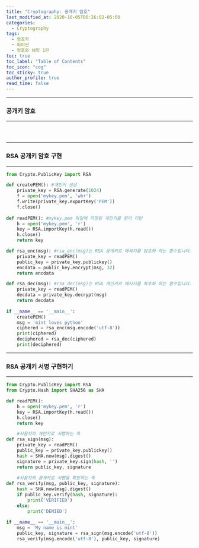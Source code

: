 ```yaml
---
title: "Cryptography: 공개키 암호"
last_modified_at: 2020-10-05T00:26:02-05:00
categories:
  - Cryptography
tags:
  - 암호학
  - 파이썬
  - 암호와 해킹 1판
toc: true 
toc_label: "Table of Contents"
toc_icon: "cog"
toc_sticky: true 
author_profile: true 
read_time: false 
---
```


---
### 공개키 암호
---

<figure class="align-center">
  <img src="{{ site.url }}{{ site.baseurl }}/assets/images/내부보안/Crypto5.JPG" alt="">
  <figcaption></figcaption>
</figure>

<figure class="align-center">
  <img src="{{ site.url }}{{ site.baseurl }}/assets/images/내부보안/Crypto6.JPG" alt="">
  <figcaption></figcaption>
</figure>

<figure class="align-center">
  <img src="{{ site.url }}{{ site.baseurl }}/assets/images/내부보안/Crypto7.JPG" alt="">
  <figcaption></figcaption>
</figure>

---
### RSA 공개키 암호 구현
---

```python
from Crypto.PublicKey import RSA

def createPEM(): #개인키 생성
    private_key = RSA.generate(1024)
    f = open('mykey.pem', 'wb+')
    f.write(private_key.exportKey('PEM'))
    f.close()
    
def readPEM(): #mykey.pem 파일에 저장된 개인키를 읽어 리턴
    h = open('mykey.pem', 'r')
    key = RSA.importKey(h.read())
    h.close()
    return key

def rsa_enc(msg): #rsa_enc(msg)는 RSA 공개키로 메세지를 암호화 하는 함수입니다.
    private_key = readPEM()
    public_key = private_key.publickey()
    encdata = public_key.encrypt(msg, 32)
    return encdata

def rsa_dec(msg): #rsa_dec(msg)는 RSA 개인키로 메시지를 복호화 하는 함수입니다.
    private_key = readPEM()
    decdata = private_key.decrypt(msg)
    return decdata
    
if __name__ == '__main__':
    createPEM()
    msg = 'mint loves python'
    ciphered = rsa_enc(msg.encode('utf-8'))
    print(ciphered)
    deciphered = rsa_dec(ciphered)
    print(deciphered)
```

---
### RSA 공개키 서명 구현하기
---

```python
from Crypto.PublicKey import RSA
from Crypto.Hash import SHA256 as SHA

def readPEM():
    h = open('mykey.pem', 'r')
    key = RSA.importKey(h.read())
    h.close()
    return key

	#사용자의 개인키로 서명하는 측
def rsa_sign(msg):
    private_key = readPEM()
    public_key = private_key.publickey()
    hash = SHA.new(msg).digest()
    signature = private_key.sign(hash, '')
    return public_key, signature
	
	#사용자의 공개키로 서명을 확인하는 측
def rsa_verify(msg, public_key, signature):
    hash = SHA.new(msg).digest()
    if public_key.verify(hash, signature):
        print('VERIFIED')
    else:
        print('DENIED')
        
if __name__ == '__main__':
    msg = 'My name is mint'
    public_key, signature = rsa_sign(msg.encode('utf-8'))
    rsa_verify(msg.encode('utf-8'), public_key, signature)
```
